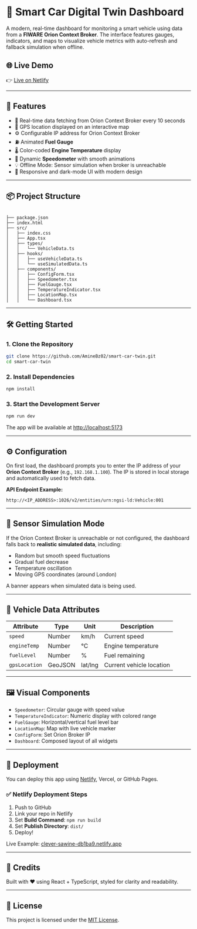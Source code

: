 


# 🚗 Smart Car Digital Twin Dashboard

A modern, real-time dashboard for monitoring a smart vehicle using data from a **FIWARE Orion Context Broker**. The interface features gauges, indicators, and maps to visualize vehicle metrics with auto-refresh and fallback simulation when offline.

## 🌐 Live Demo

👉 [Live on Netlify](https://amine-smart-car-twin.netlify.app/)

---

## 🧩 Features

- 🔄 Real-time data fetching from Orion Context Broker every 10 seconds
- 📍 GPS location displayed on an interactive map
- ⚙️ Configurable IP address for Orion Context Broker
- ⛽ Animated **Fuel Gauge**
- 🌡️ Color-coded **Engine Temperature** display
- 🚀 Dynamic **Speedometer** with smooth animations
- 💡 Offline Mode: Sensor simulation when broker is unreachable
- 🎨 Responsive and dark-mode UI with modern design

---

## 📦 Project Structure

```

├── package.json
├── index.html
├── src/
│   ├── index.css
│   ├── App.tsx
│   ├── types/
│   │   └── VehicleData.ts
│   ├── hooks/
│   │   ├── useVehicleData.ts
│   │   └── useSimulatedData.ts
│   ├── components/
│   │   ├── ConfigForm.tsx
│   │   ├── Speedometer.tsx
│   │   ├── FuelGauge.tsx
│   │   ├── TemperatureIndicator.tsx
│   │   ├── LocationMap.tsx
│   │   └── Dashboard.tsx

````

---

## 🛠️ Getting Started

### 1. Clone the Repository

```bash
git clone https://github.com/AmineBz02/smart-car-twin.git
cd smart-car-twin
````

### 2. Install Dependencies

```bash
npm install
```

### 3. Start the Development Server

```bash
npm run dev
```

The app will be available at [http://localhost:5173](http://localhost:5173)

---

## ⚙️ Configuration

On first load, the dashboard prompts you to enter the IP address of your **Orion Context Broker** (e.g., `192.168.1.100`). The IP is stored in local storage and automatically used to fetch data.

**API Endpoint Example:**

```
http://<IP_ADDRESS>:1026/v2/entities/urn:ngsi-ld:Vehicle:001
```

---

## 🧪 Sensor Simulation Mode

If the Orion Context Broker is unreachable or not configured, the dashboard falls back to **realistic simulated data**, including:

* Random but smooth speed fluctuations
* Gradual fuel decrease
* Temperature oscillation
* Moving GPS coordinates (around London)

A banner appears when simulated data is being used.

---

## 📡 Vehicle Data Attributes

| Attribute     | Type    | Unit    | Description              |
| ------------- | ------- | ------- | ------------------------ |
| `speed`       | Number  | km/h    | Current speed            |
| `engineTemp`  | Number  | °C      | Engine temperature       |
| `fuelLevel`   | Number  | %       | Fuel remaining           |
| `gpsLocation` | GeoJSON | lat/lng | Current vehicle location |

---

## 🖼️ Visual Components

* `Speedometer`: Circular gauge with speed value
* `TemperatureIndicator`: Numeric display with colored range
* `FuelGauge`: Horizontal/vertical fuel level bar
* `LocationMap`: Map with live vehicle marker
* `ConfigForm`: Set Orion Broker IP
* `Dashboard`: Composed layout of all widgets

---

## 🚀 Deployment

You can deploy this app using [Netlify](https://netlify.com), Vercel, or GitHub Pages.

### ✅ Netlify Deployment Steps

1. Push to GitHub
2. Link your repo in Netlify
3. Set **Build Command**: `npm run build`
4. Set **Publish Directory**: `dist/`
5. Deploy!

Live Example: [clever-sawine-db1ba9.netlify.app](https://clever-sawine-db1ba9.netlify.app)

---

## 🧠 Credits

Built with ❤️ using React + TypeScript, styled for clarity and readability.

---

## 📜 License

This project is licensed under the [MIT License](LICENSE).

```


```

